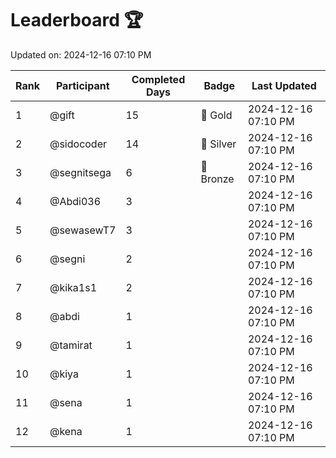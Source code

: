 # Leaderboard 🏆

Updated on: 2024-12-16 07:10 PM

| Rank | Participant       | Completed Days | Badge      | Last Updated         |
|------|-------------------|----------------|------------|----------------------|
| 1    | @gift             | 15             | 🏅 Gold     | 2024-12-16 07:10 PM |
| 2    | @sidocoder        | 14             | 🥈 Silver   | 2024-12-16 07:10 PM |
| 3    | @segnitsega       | 6              | 🥉 Bronze   | 2024-12-16 07:10 PM |
| 4    | @Abdi036          | 3              |            | 2024-12-16 07:10 PM |
| 5    | @sewasewT7        | 3              |            | 2024-12-16 07:10 PM |
| 6    | @segni            | 2              |            | 2024-12-16 07:10 PM |
| 7    | @kika1s1          | 2              |            | 2024-12-16 07:10 PM |
| 8    | @abdi             | 1              |            | 2024-12-16 07:10 PM |
| 9    | @tamirat          | 1              |            | 2024-12-16 07:10 PM |
| 10   | @kiya             | 1              |            | 2024-12-16 07:10 PM |
| 11   | @sena             | 1              |            | 2024-12-16 07:10 PM |
| 12   | @kena             | 1              |            | 2024-12-16 07:10 PM |
